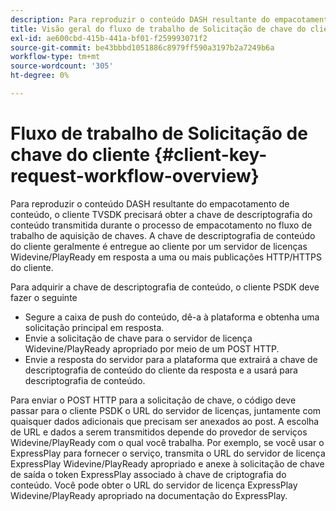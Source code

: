 ```yaml
---
description: Para reproduzir o conteúdo DASH resultante do empacotamento de conteúdo, o cliente TVSDK precisará obter a chave de descriptografia do conteúdo transmitida durante o processo de empacotamento no fluxo de trabalho de aquisição de chaves. A chave de descriptografia de conteúdo do cliente geralmente é entregue ao cliente por um servidor de licenças Widevine/PlayReady em resposta a uma ou mais publicações HTTP/HTTPS do cliente.
title: Visão geral do fluxo de trabalho de Solicitação de chave do cliente
exl-id: ae600cbd-415b-441a-bf01-f259993071f2
source-git-commit: be43bbbd1051886c8979ff590a3197b2a7249b6a
workflow-type: tm+mt
source-wordcount: '305'
ht-degree: 0%

---
```


# Fluxo de trabalho de Solicitação de chave do cliente {#client-key-request-workflow-overview}

Para reproduzir o conteúdo DASH resultante do empacotamento de conteúdo, o cliente TVSDK precisará obter a chave de descriptografia do conteúdo transmitida durante o processo de empacotamento no fluxo de trabalho de aquisição de chaves. A chave de descriptografia de conteúdo do cliente geralmente é entregue ao cliente por um servidor de licenças Widevine/PlayReady em resposta a uma ou mais publicações HTTP/HTTPS do cliente.

Para adquirir a chave de descriptografia de conteúdo, o cliente PSDK deve fazer o seguinte

* Segure a caixa de push do conteúdo, dê-a à plataforma e obtenha uma solicitação principal em resposta.
* Envie a solicitação de chave para o servidor de licença Widevine/PlayReady apropriado por meio de um POST HTTP.
* Envie a resposta do servidor para a plataforma que extrairá a chave de descriptografia de conteúdo do cliente da resposta e a usará para descriptografia de conteúdo.

Para enviar o POST HTTP para a solicitação de chave, o código deve passar para o cliente PSDK o URL do servidor de licenças, juntamente com quaisquer dados adicionais que precisam ser anexados ao post. A escolha de URL e dados a serem transmitidos depende do provedor de serviços Widevine/PlayReady com o qual você trabalha. Por exemplo, se você usar o ExpressPlay para fornecer o serviço, transmita o URL do servidor de licença ExpressPlay Widevine/PlayReady apropriado e anexe à solicitação de chave de saída o token ExpressPlay associado à chave de criptografia do conteúdo. Você pode obter o URL do servidor de licença ExpressPlay Widevine/PlayReady apropriado na documentação do ExpressPlay.
